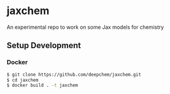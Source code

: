 # jaxchem

An experimental repo to work on some Jax models for chemistry

## Setup Development

### Docker

```sh
$ git clone https://github.com/deepchem/jaxchem.git
$ cd jaxchem
$ docker build . -t jaxchem
```
